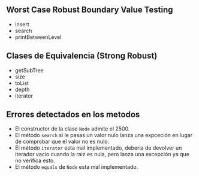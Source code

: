 ## Worst Case Robust Boundary Value Testing
* insert
* search
* printBetweenLevel

## Clases de Equivalencia (Strong Robust)
* getSubTree
* size
* toList
* depth
* iterator

## Errores detectados en los metodos
 * El constructor de la clase `Node` admite el 2500.
 * El método `search` si le pasas un valor nulo lanza
   una expceción en lugar de comprobar que el valor no es
   nulo.
 * El método `iterator` esta mal implementado, deberia de
   devolver un iterador vacio cuando la raiz es nula, pero
   lanza una excepción ya que no verifica esto.
 * El método `equals` de `Node` esta mal implementado.